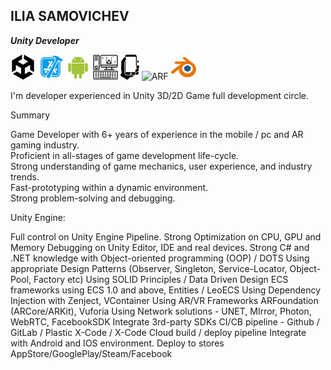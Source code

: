 ## ILIA SAMOVICHEV
***Unity Developer***

<img src="https://github.com/devicons/devicon/blob/master/icons/unity/unity-plain.svg" title="Unity" alt="Unity" width="40" height="40"/>  <img src="https://github.com/devicons/devicon/blob/master/icons/xcode/xcode-plain.svg" title="X-Code" alt="X-Code" width="40" height="40"/>  <img src="https://github.com/devicons/devicon/blob/master/icons/android/android-plain.svg" title="Android" alt="Android" width="40" height="40"/>  <img src="https://github.com/iLawnman/iLawnman/blob/main/computer-games.svg" alt="PC" width="40" height= "40"/>  <img src="https://github.com/iLawnman/iLawnman/blob/main/hand-holding-mobile-phone-icon.webp" alt="Mobile" width="30" height= "40"/>  <img src="https://user-images.githubusercontent.com/76126020/128593868-99520c87-2b52-46d8-8ed0-e14458115823.png" alt="ARF" width="80" height= "40"/>  <img src="https://raw.githubusercontent.com/devicons/devicon/v2.15.1/icons/blender/blender-original.svg" alt="Blender" width="40" height= "40"/>


I'm developer experienced in Unity 3D/2D Game full development circle.

Summary

Game Developer with 6+ years of experience in the mobile / pc and AR gaming industry.<br>
Proficient in all-stages of game development life-cycle.<br>
Strong understanding of game mechanics, user experience, and industry trends.<br>
Fast-prototyping within a dynamic environment.<br>
Strong problem-solving and debugging.<br>


Unity Engine:

Full control on Unity Engine Pipeline.
Strong Optimization on CPU, GPU and Memory
Debugging on Unity Editor, IDE and real devices.
Strong C# and .NET knowledge with Object-oriented programming (OOP) / DOTS
Using appropriate Design Patterns (Observer, Singleton, Service-Locator, Object-Pool, Factory etc)
Using SOLID Principles / Data Driven Design
ECS frameworks using ECS 1.0 and above, Entities / LeoECS
Using Dependency Injection with Zenject, VContainer
Using AR/VR Frameworks ARFoundation (ARCore/ARKit), Vuforia
Using Network solutions - UNET, MIrror, Photon, WebRTС, FacebookSDK
Integrate 3rd-party SDKs
CI/CВ pipeline - Github / GitLab / Plastic
X-Code / X-Code Cloud build / deploy pipeline
Integrate with Android and IOS environment.
Deploy to stores AppStore/GooglePlay/Steam/Facebook
